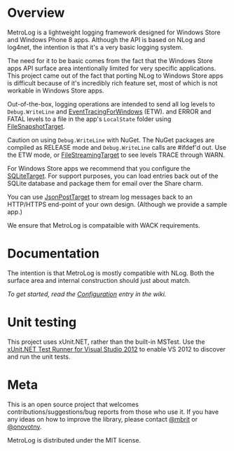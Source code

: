 Overview
===
MetroLog is a lightweight logging framework designed for Windows Store and Windows Phone 8 apps. Although the API is based on
NLog and log4net, the intention is that it's a very basic logging system. 

The need for it to be basic comes from the fact that the Windows Store apps API surface area intentionally limited for very specific 
applications. This project came out of the fact that porting NLog to Windows Store apps is difficult because of it's 
incredibly rich feature set, most of which is not workable in Windows Store apps.

Out-of-the-box, logging operations are intended to send all log levels to `Debug.WriteLine` and [EventTracingForWindows](https://github.com/mbrit/MetroLog/wiki/EventTracingForWindows) (ETW).
and ERROR and FATAL levels to a file in the app's `LocalState` folder using [FileSnapshotTarget](https://github.com/mbrit/MetroLog/wiki/FileSnapshotTarget). 

Caution on using `Debug.WriteLine` with NuGet. The NuGet packages are compiled as RELEASE mode and `Debug.WriteLine` calls are #ifdef'd out. Use 
the ETW mode, or [FileStreamingTarget](https://github.com/mbrit/MetroLog/wiki/FileStreamingTarget) to see levels TRACE through WARN.

For Windows Store apps we recommend that you configure the [SQLiteTarget](https://github.com/mbrit/MetroLog/wiki/SQLiteTarget). For support purposes, 
you can load entries back out of the SQLite database and package them for email over the Share charm.

You can use [JsonPostTarget](https://github.com/mbrit/MetroLog/wiki/JsonPostTarget) to stream log messages back to an HTTP/HTTPS end-point of your 
own design. (Although we provide a sample app.)

We ensure that MetroLog is compataible with WACK requirements.

Documentation
===
The intention is that MetroLog is mostly compatible with NLog. Both the surface area and internal construction
should just about match.

*To get started, read the [Configuration](https://github.com/mbrit/MetroLog/wiki/Configuration) entry in the wiki.*

Unit testing
===
This project uses xUnit.NET, rather than the built-in MSTest. Use the
[xUnit.NET Test Runner for Visual Studio 2012](http://visualstudiogallery.msdn.microsoft.com/463c5987-f82b-46c8-a97e-b1cde42b9099) to
enable VS 2012 to discover and run the unit tests.

Meta
===
This is an open source project that welcomes contributions/suggestions/bug reports from those who use it. 
If you have any ideas on how to improve the library, please contact [@mbrit](https://twitter.com/mbrit) or 
[@onovotny](https://twitter.com/onovotny).

MetroLog is distributed under the MIT license. 
